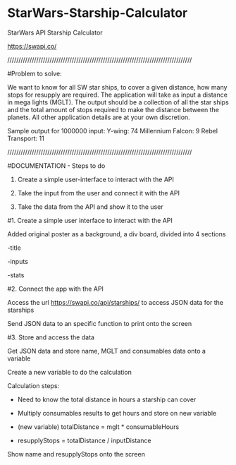 # StarWars-Starship-Calculator
StarWars API Starship Calculator

https://swapi.co/  

///////////////////////////////////////////////////////////////////////////////////

#Problem to solve:

We want to know for all SW star ships, to cover a given distance, how many stops for resupply are required.
The application will take as input a distance in mega lights (MGLT).
The output should be a collection of all the star ships and the total amount of stops required to make the distance between the planets.
All other application details are at your own discretion.

Sample output for 1000000 input:
Y-wing: 74
Millennium Falcon: 9
Rebel Transport: 11

///////////////////////////////////////////////////////////////////////////////////

#DOCUMENTATION - Steps to do

1. Create a simple user-interface to interact with the API

2. Take the input from the user and connect it with the API

3. Take the data from the API and show it to the user


#1. Create a simple user interface to interact with the API

Added original poster as a background, a div board, divided into 4 sections

-title

-inputs

-stats

#2. Connect the app with the API

Access the url https://swapi.co/api/starships/ to access JSON data for the starships

Send JSON data to an specific function to print onto the screen

#3. Store and access the data

Get JSON data and store name, MGLT and consumables data onto a variable

Create a new variable to do the calculation

Calculation steps:

- Need to know the total distance in hours a starship can cover 

- Multiply consumables results to get hours and store on new variable 

- (new variable) totalDistance = mglt * consumableHours

- resupplyStops = totalDistance / inputDistance

Show name and resupplyStops onto the screen

